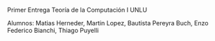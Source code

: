 Primer Entrega Teoría de la Computación I UNLU

Alumnos: Matias Herneder, Martin Lopez, Bautista Pereyra Buch, Enzo Federico Bianchi, Thiago Puyelli

